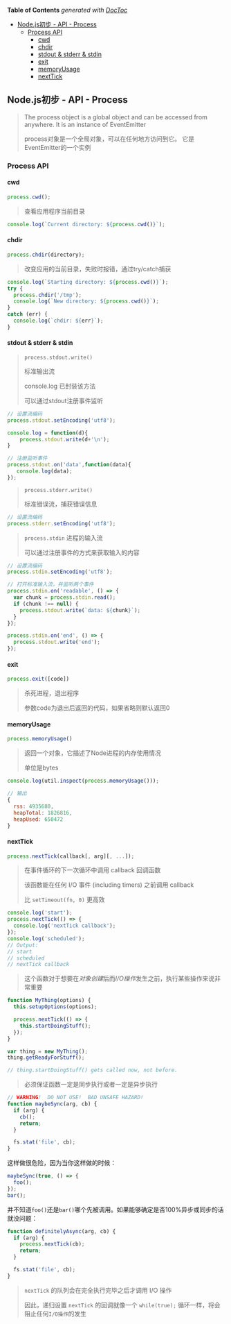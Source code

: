 <!-- START doctoc generated TOC please keep comment here to allow auto update -->
<!-- DON'T EDIT THIS SECTION, INSTEAD RE-RUN doctoc TO UPDATE -->
**Table of Contents**  *generated with [DocToc](https://github.com/thlorenz/doctoc)*

- [Node.js初步 - API - Process](#nodejs%E5%88%9D%E6%AD%A5---api---process)
  - [Process API](#process-api)
    - [cwd](#cwd)
    - [chdir](#chdir)
    - [stdout & stderr & stdin](#stdout-&-stderr-&-stdin)
    - [exit](#exit)
    - [memoryUsage](#memoryusage)
    - [nextTick](#nexttick)

<!-- END doctoc generated TOC please keep comment here to allow auto update -->

## Node.js初步 - API - Process

> The process object is a global object and can be accessed from anywhere. It is an instance of EventEmitter
> 
> process对象是一个全局对象，可以在任何地方访问到它。 它是EventEmitter的一个实例

### Process API

#### cwd

```js
process.cwd();
```
> 查看应用程序当前目录

```js
console.log(`Current directory: ${process.cwd()}`);
```

#### chdir

```js
process.chdir(directory);
```

> 改变应用的当前目录，失败时报错，通过try/catch捕获

```js
console.log(`Starting directory: ${process.cwd()}`);
try {
  process.chdir('/tmp');
  console.log(`New directory: ${process.cwd()}`);
}
catch (err) {
  console.log(`chdir: ${err}`);
}
```

#### stdout & stderr & stdin


> `process.stdout.write()`
> 
> 标准输出流
> 
> console.log 已封装该方法
> 
> 可以通过stdout注册事件监听

```js
// 设置流编码
process.stdout.setEncoding('utf8');

console.log = function(d){
    process.stdout.write(d+'\n');
}
```

```js
// 注册监听事件
process.stdout.on('data',function(data){
   console.log(data);
});
```

> `process.stderr.write()`
> 
> 标准错误流，捕获错误信息

```js
// 设置流编码
process.stderr.setEncoding('utf8');
```

> `process.stdin` 进程的输入流
> 
> 可以通过注册事件的方式来获取输入的内容

```js
// 设置流编码
process.stdin.setEncoding('utf8');

// 打开标准输入流，并监听两个事件
process.stdin.on('readable', () => {
  var chunk = process.stdin.read();
  if (chunk !== null) {
    process.stdout.write(`data: ${chunk}`);
  }
});

process.stdin.on('end', () => {
  process.stdout.write('end');
});
```

#### exit

```js
process.exit([code])
```

> 杀死进程，退出程序
> 
> 参数code为退出后返回的代码，如果省略则默认返回0

#### memoryUsage

```js
process.memoryUsage()
```

> 返回一个对象，它描述了Node进程的内存使用情况
> 
> 单位是bytes

```js
console.log(util.inspect(process.memoryUsage())); 

// 输出
{ 
  rss: 4935680,
  heapTotal: 1826816,
  heapUsed: 650472 
}
```

#### nextTick

```js
process.nextTick(callback[, arg][, ...]);
```
> 在事件循环的下一次循环中调用 callback 回调函数
> 
> 该函数能在任何 I/O 事件 (including timers) 之前调用 callback
> 
> 比 `setTimeout(fn, 0)` 更高效

```js
console.log('start');
process.nextTick(() => {
  console.log('nextTick callback');
});
console.log('scheduled');
// Output:
// start
// scheduled
// nextTick callback
```
> 这个函数对于想要在*对象创建*后而*I/O操作*发生之前，执行某些操作来说非常重要

```js
function MyThing(options) {
  this.setupOptions(options);

  process.nextTick(() => {
    this.startDoingStuff();
  });
}

var thing = new MyThing();
thing.getReadyForStuff();

// thing.startDoingStuff() gets called now, not before.
```
> 必须保证函数一定是同步执行或者一定是异步执行

```js
// WARNING!  DO NOT USE!  BAD UNSAFE HAZARD!
function maybeSync(arg, cb) {
  if (arg) {
    cb();
    return;
  }

  fs.stat('file', cb);
}
```
这样做很危险，因为当你这样做的时候：

```js
maybeSync(true, () => {
  foo();
});
bar();
```
并不知道`foo()`还是`bar()`哪个先被调用。如果能够确定是否100%异步或同步的话就没问题：

```js
function definitelyAsync(arg, cb) {
  if (arg) {
    process.nextTick(cb);
    return;
  }

  fs.stat('file', cb);
}
```

> `nextTick` 的队列会在完全执行完毕之后才调用 I/O 操作
> 
> 因此，递归设置 `nextTick` 的回调就像一个 `while(true);` 循环一样，将会阻止任何`I/O操作`的发生
